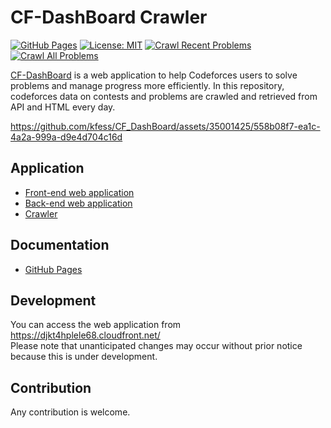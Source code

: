 # CF-DashBoard Crawler

[![GitHub Pages](https://github.com/kfess/CF_DashBoard/actions/workflows/gh-pages.yaml/badge.svg)](https://github.com/kfess/CF_DashBoard/actions/workflows/gh-pages.yaml) [![License: MIT](https://img.shields.io/badge/License-MIT-yellow.svg)](https://opensource.org/licenses/MIT) [![Crawl Recent Problems](https://github.com/kfess/CF_DashBoard_crawler/actions/workflows/crawl_recent_and_fetch_api.yaml/badge.svg)](https://github.com/kfess/CF_DashBoard_crawler/actions/workflows/crawl_recent_and_fetch_api.yaml) [![Crawl All Problems](https://github.com/kfess/CF_DashBoard_crawler/actions/workflows/crawl_all_problems.yaml/badge.svg)](https://github.com/kfess/CF_DashBoard_crawler/actions/workflows/crawl_all_problems.yaml)

[CF-DashBoard](https://github.com/kfess/CF_DashBoard) is a web application to help Codeforces users to solve problems and manage progress more efficiently. In this repository, codeforces data on contests and problems are crawled and retrieved from API and HTML every day.

https://github.com/kfess/CF_DashBoard/assets/35001425/558b08f7-ea1c-4a2a-999a-d9e4d704c16d

## Application

- [Front-end web application](https://github.com/kfess/Codeforces_Problems_frontend)
- [Back-end web application](https://github.com/kfess/Codeforces_Problems_backend)
- [Crawler](https://github.com/kfess/CF_DashBoard_crawler)

## Documentation

- [GitHub Pages](https://kfess.github.io/CF_DashBoard/)

## Development

You can access the web application from https://djkt4hplele68.cloudfront.net/  
Please note that unanticipated changes may occur without prior notice because this is under development.

## Contribution

Any contribution is welcome.
